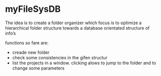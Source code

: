 # myFileSysDB
The idea is to create a folder organizer which focus is to optimize a hierarchical folder structure 
towards a database orientated structure of info’s

functions so fare are:
- creade new folder
- check some consistencies in the gifen structur
- list the projects in a window. clicking alows to jump to the folder and to change some parameters
